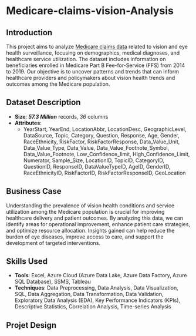 # Medicare-claims-vision-Analysis

## Introduction
This project aims to analyze [Medicare claims data](https://healthdata.gov/dataset/Medicare-Claims-Vision-and-Eye-Health-Surveillance/vyr8-ynqe/about_data) related to vision and eye health surveillance, focusing on demographics, medical diagnoses, and healthcare service utilization. The dataset includes information on beneficiaries enrolled in Medicare Part B Fee-for-Service (FFS) from 2014 to 2019. Our objective is to uncover patterns and trends that can inform healthcare providers and policymakers about vision health trends and outcomes among the Medicare population.

## Dataset Description

- **Size**: **_57.3 Million_** records, _36_ columns
- **Attributes**: 
  - YearStart, YearEnd, LocationAbbr, LocationDesc, GeographicLevel, DataSource, Topic, Category, Question, Response, Age, Gender, RaceEthnicity, RiskFactor, RiskFactorResponse, Data_Value_Unit, Data_Value_Type, Data_Value, Data_Value_Footnote_Symbol, Data_Value_Footnote, Low_Confidence_limit, High_Confidence_Limit, Numerator, Sample_Size, LocationID, TopicID, CategoryID, QuestionID, ResponseID, DataValueTypeID, AgeID, GenderID, RaceEthnicityID, RiskFactorID, RiskFactorResponseID, GeoLocation

## Business Case
Understanding the prevalence of vision health conditions and service utilization among the Medicare population is crucial for improving healthcare delivery and patient outcomes. By analyzing this data, we can identify areas for operational improvement, enhance patient care strategies, and optimize resource allocation. Insights gained can help reduce the burden of eye diseases, improve access to care, and support the development of targeted interventions.

## Skills Used

- **Tools**: Excel, Azure Cloud (Azure Data Lake, Azure Data Factory, Azure SQL Database), SSMS, Tableau
- **Techniques**: Data Preprocessing, Data Analysis, Data Visualization, SQL, Data Aggregation, Data Transformation, Data Validation, Exploratory Data Analysis (EDA), Key Performance Indicators (KPIs), Descriptive Statistics, Correlation Analysis, Time-series Analysis

## Projet Design


